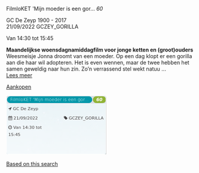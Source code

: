 FilmloKET 'Mijn moeder is een gor... *60*

GC De Zeyp 1900 - 2017  
21/09/2022 GCZEY\_GORILLA  

Van 14:30 tot 15:45

  

  

**Maandelijkse woensdagnamiddagfilm voor jonge ketten en (groot)ouders**  
Weesmeisje Jonna droomt van een moeder. Op een dag klopt er een gorilla aan die haar wil adopteren. Het is even wennen, maar de twee hebben het samen geweldig naar hun zin. Zo’n verrassend stel wekt natuu ...  
[Lees meer](https://tickets.vgc.be/activity/subscribe/GCZEY_GORILLA)

[Aankopen](https://tickets.vgc.be/ticketingActivity/subscribe/GCZEY_GORILLA)

![](80203.png)

[Based on this search](https://tickets.vgc.be/activity/index?&vrijeplaatsen=1&Age%5B%5D=4%2C6&entity=276)